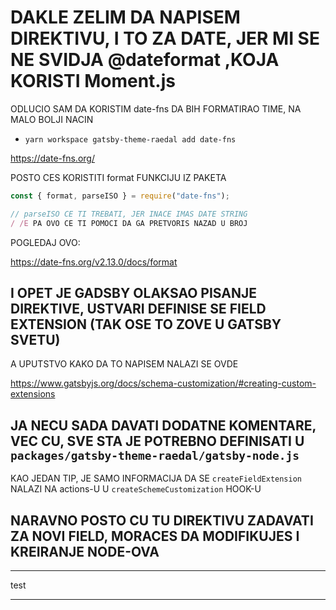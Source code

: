 # DAKLE ZELIM DA NAPISEM DIREKTIVU, I TO ZA DATE, JER MI SE NE SVIDJA @dateformat ,KOJA KORISTI Moment.js

ODLUCIO SAM DA KORISTIM date-fns DA BIH FORMATIRAO TIME, NA MALO BOLJI NACIN

- `yarn workspace gatsby-theme-raedal add date-fns`

<https://date-fns.org/>

POSTO CES KORISTITI format FUNKCIJU IZ PAKETA

```js
const { format, parseISO } = require("date-fns");

// parseISO CE TI TREBATI, JER INACE IMAS DATE STRING
/ /E PA OVO CE TI POMOCI DA GA PRETVORIS NAZAD U BROJ

```

POGLEDAJ OVO:

<https://date-fns.org/v2.13.0/docs/format>

## I OPET JE GADSBY OLAKSAO PISANJE DIREKTIVE, USTVARI DEFINISE SE FIELD EXTENSION (TAK OSE TO ZOVE U GATSBY SVETU)

A UPUTSTVO KAKO DA TO NAPISEM NALAZI SE OVDE

<https://www.gatsbyjs.org/docs/schema-customization/#creating-custom-extensions>

## JA NECU SADA DAVATI DODATNE KOMENTARE, VEC CU, SVE STA JE POTREBNO DEFINISATI U `packages/gatsby-theme-raedal/gatsby-node.js`

KAO JEDAN TIP, JE SAMO INFORMACIJA DA SE `createFieldExtension` NALAZI NA actions-U U `createSchemeCustomization` HOOK-U

## NARAVNO POSTO CU TU DIREKTIVU ZADAVATI ZA NOVI FIELD, MORACES DA MODIFIKUJES I KREIRANJE NODE-OVA

---

test

---
